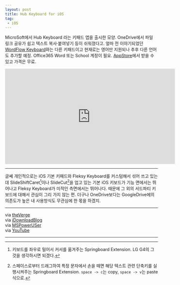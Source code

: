 ```yaml
---
layout: post
title: Hub Keyboard for iOS
tag: 
 - iOS
---
```


MicroSoft에서 Hub Keyboard 라는 키패드 앱을 출시한 모양. OneDrive에서 파일 링크 공유가 쉽고 텍스트 복사·붙여넣기 등이 쉬워졌다고. 얼마 전 이야기되었던 [WordFlow Keyboard](http://mspoweruser.com/microsoft-is-bringing-windows-phones-wordflow-keyboard-to-ios/)와는 다른 키패드이고 현재로는 영어만 지원되나 추후 다른 언어도 추가할 예정. Office365 Word 또는 School 계정이 필요. [AppStore](https://itunes.apple.com/us/app/hub-keyboard/id1096760900)에서 받을 수 있고 가격은 무료.
<br/>
<div style="text-align:center"><iframe width="560" height="315" src="https://www.youtube.com/embed/6ozUd7rEx-s" frameborder="0" allowfullscreen></iframe></div>

- - -

글쎄 개인적으로는 iOS 기본 키패드와 Fleksy Keyboard를 커스텀해서 섞어 쓰고 있는데 SlideShiftCaret[^slideshiftcaret]이나 SlideCut[^slidecut]을 업고 있는 기본 iOS 키보드가 기능 면에서는 뛰어나고 Fleksy Keyboard가 미적인 측면에서는 뛰어나다. 때문에 그 외의 서드파티 키보드에 대해서 관심이 그리 가지 않는 편. 더구나 OneDrive보다는 GoogleDrive에의 의존도가 높은 내 사용방식도 무관심에 한 몫을 하겠지.

[^slideshiftcaret]: 키보드를 좌우로 밀어서 커서를 옮겨주는 Springboard Extension. LG G4의 그것을 생각하시면 되겠다.

[^slidecut]: 스페이스로부터 드래그하여 특정 문자에서 손을 떼면 해당 텍스트 관련 단축키를 실행시켜주는 Springboard Extension. `space -> c`는 copy, `space -> v`는 paste 식으로.

- - -

via [theVerge](http://www.theverge.com/2016/4/7/11390072/microsoft-garage-hub-keyboard-ios-mobile-app?utm_campaign=theverge&utm_content=chorus&utm_medium=social&utm_source=twitter)  
via [iDownloadBlog](http://www.idownloadblog.com/2016/04/07/microsoft-hub-keyboard-live/)  
via [MSPowerUSer](http://mspoweruser.com/microsoft-garages-hub-keyboard-now-available-iphone/)  
via [YouTube](https://www.youtube.com/watch?v=6ozUd7rEx-s)

- - -